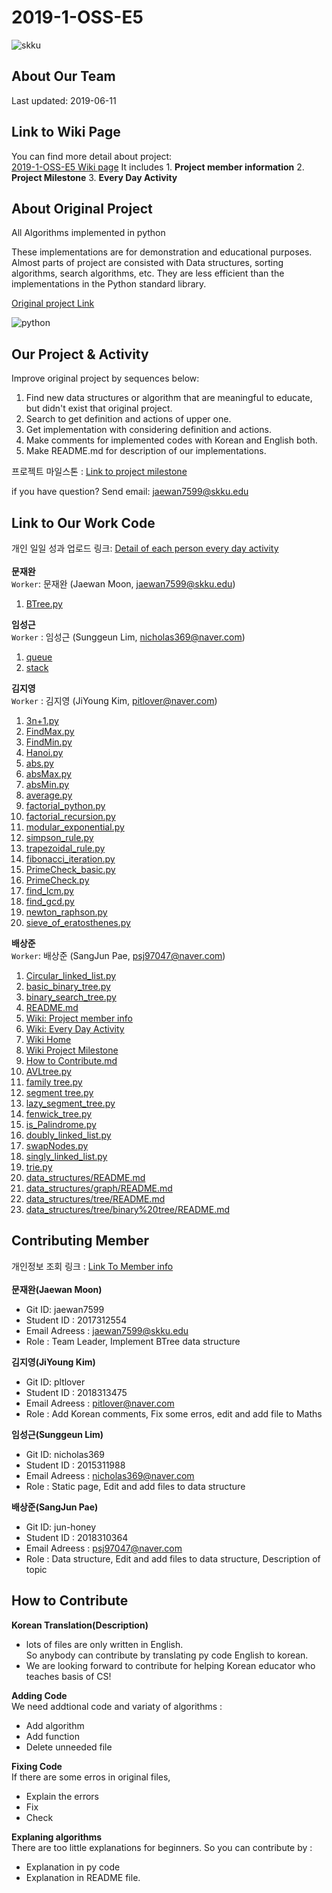 # 2019-1-OSS-E5
![skku](https://ecostat.skku.edu/_res/board_new/img/board/article_no_img.png)


## About Our Team
Last updated: 2019-06-11


## Link to Wiki Page
You can find more detail about project: <br>
[2019-1-OSS-E5 Wiki page](https://github.com/19-1-skku-oss/2019-1-OSS-E5/wiki)
It includes 1. **Project member information** 2. **Project Milestone** 3. **Every Day Activity**

## About Original Project
All Algorithms implemented in python


These implementations are for demonstration and educational purposes. Almost parts of project are consisted with Data structures, sorting algorithms, search algorithms, etc. They are less efficient than the implementations in the Python standard library.


[Original project Link](https://github.com/TheAlgorithms/Python)


![python](https://www.python.org/static/opengraph-icon-200x200.png)

## Our Project & Activity
Improve original project by sequences below:
1. Find new data structures or algorithm that are meaningful to educate, but didn't exist that original project.
2. Search to get definition and actions of upper one.
3. Get implementation with considering definition and actions.
4. Make comments for implemented codes with Korean and English both.
5. Make README.md for description of our implementations.

프로젝트 마일스톤 : [Link to project milestone](https://github.com/19-1-skku-oss/2019-1-OSS-E5/wiki/Project-Milestone)

if you have question?
Send email: <jaewan7599@skku.edu>

## Link to Our Work Code
개인 일일 성과 업로드 링크: [Detail of each person every day activity](https://github.com/19-1-skku-oss/2019-1-OSS-E5/wiki/Every-Day-Activity) <br> 
<br>
**문재완** <br>
`Worker`: 문재완 (Jaewan Moon, <jaewan7599@skku.edu>)
1. [BTree.py](https://github.com/19-1-skku-oss/2019-1-OSS-E5/blob/master/BTree.py)

**임성근**<br>
`Worker` : 임성근 (Sunggeun Lim, <nicholas369@naver.com>)
1. [queue](https://github.com/19-1-skku-oss/2019-1-OSS-E5/blob/master/Python/data_structures/queue)
2. [stack](https://github.com/19-1-skku-oss/2019-1-OSS-E5/blob/master/Python/data_structures/stacks)

**김지영**<br>
`Worker` : 김지영 (JiYoung Kim, <pitlover@naver.com>)
1. [3n+1.py](https://github.com/19-1-skku-oss/2019-1-OSS-E5/blob/master/Python/maths_revised/3n%2B1.py)
2. [FindMax.py](https://github.com/19-1-skku-oss/2019-1-OSS-E5/blob/master/Python/maths_revised/FindMax.py)
3. [FindMin.py](https://github.com/19-1-skku-oss/2019-1-OSS-E5/blob/master/Python/maths_revised/FindMin.py)
4. [Hanoi.py](https://github.com/19-1-skku-oss/2019-1-OSS-E5/blob/master/Python/maths_revised/Hanoi.py)
5. [abs.py](https://github.com/19-1-skku-oss/2019-1-OSS-E5/blob/master/Python/maths_revised/abs.py)
6. [absMax.py](https://github.com/19-1-skku-oss/2019-1-OSS-E5/blob/master/Python/maths_revised/absMax.py)
7. [absMin.py](https://github.com/19-1-skku-oss/2019-1-OSS-E5/blob/master/absMin.py)
8. [average.py](https://github.com/19-1-skku-oss/2019-1-OSS-E5/blob/master/Python/maths_revised/average.py)
9. [factorial_python.py](https://github.com/19-1-skku-oss/2019-1-OSS-E5/blob/master/Python/maths_revised/factorial_python.py)
10. [factorial_recursion.py](https://github.com/19-1-skku-oss/2019-1-OSS-E5/blob/master/Python/maths_revised/factorial_recursion.py)
11. [modular_exponential.py](https://github.com/19-1-skku-oss/2019-1-OSS-E5/blob/master/Python/maths_revised/modular_exponential.py)
12. [simpson_rule.py](https://github.com/19-1-skku-oss/2019-1-OSS-E5/blob/master/Python/maths_revised/simpson_rule.py)
13. [trapezoidal_rule.py](https://github.com/19-1-skku-oss/2019-1-OSS-E5/blob/master/Python/maths_revised/trapezoidal_rule.py)
14. [fibonacci_iteration.py](https://github.com/19-1-skku-oss/2019-1-OSS-E5/blob/master/Python/maths_revised/fibonacci_iteration.py)
15. [PrimeCheck_basic.py](https://github.com/19-1-skku-oss/2019-1-OSS-E5/blob/master/Python/maths_revised/PrimeCheck_basic.py)
16. [PrimeCheck.py](https://github.com/19-1-skku-oss/2019-1-OSS-E5/blob/master/Python/maths_revised/PrimeCheck.py)
17. [find_lcm.py](https://github.com/19-1-skku-oss/2019-1-OSS-E5/blob/master/Python/maths_revised/find_lcm.py)
18. [find_gcd.py](https://github.com/19-1-skku-oss/2019-1-OSS-E5/blob/master/Python/maths_revised/find_gcd.py)
19. [newton_raphson.py](https://github.com/19-1-skku-oss/2019-1-OSS-E5/tree/master/Python/maths)
20. [sieve_of_eratosthenes.py](https://github.com/19-1-skku-oss/2019-1-OSS-E5/blob/master/Python/maths_revised/sieve_of_eratosthenes.py)


**배상준**<br>
`Worker`: 배상준 (SangJun Pae, <psj97047@naver.com>)
1. [Circular_linked_list.py](https://github.com/19-1-skku-oss/2019-1-OSS-E5/blob/master/Python/data_structures/linked_list/Circular_linked_list.py)
2. [basic_binary_tree.py](https://github.com/19-1-skku-oss/2019-1-OSS-E5/blob/master/Python/data_structures/graphs%20%26%20tree/binary%20tree/basic_binary_tree.py)
3. [binary_search_tree.py](https://github.com/19-1-skku-oss/2019-1-OSS-E5/blob/master/Python/data_structures/graphs%20%26%20tree/binary%20tree/binary_search_tree.py)
4. [README.md](https://github.com/19-1-skku-oss/2019-1-OSS-E5/blob/master/README.md)
5. [Wiki: Project member info](https://github.com/19-1-skku-oss/2019-1-OSS-E5/wiki/Project-member-information)
6. [Wiki: Every Day Activity](https://github.com/19-1-skku-oss/2019-1-OSS-E5/wiki/Every-Day-Activity)
7. [Wiki Home](https://github.com/19-1-skku-oss/2019-1-OSS-E5/wiki)
8. [Wiki Project Milestone](https://github.com/19-1-skku-oss/2019-1-OSS-E5/wiki/Project-Milestone)
9. [How to Contribute.md](https://github.com/19-1-skku-oss/2019-1-OSS-E5/blob/master/CONTRIBUTING.md)
10. [AVLtree.py](https://github.com/19-1-skku-oss/2019-1-OSS-E5/blob/master/Python/data_structures/graphs%20%26%20tree/binary%20tree/AVLtree.py)
11. [family tree.py](https://github.com/19-1-skku-oss/2019-1-OSS-E5/blob/master/Python/data_structures/tree/family%20tree.py)
12. [segment tree.py](https://github.com/19-1-skku-oss/2019-1-OSS-E5/blob/master/Python/data_structures/tree/binary%20tree/fenwick_tree.py)
13. [lazy_segment_tree.py](https://github.com/19-1-skku-oss/2019-1-OSS-E5/blob/master/Python/data_structures/tree/binary%20tree/lazy_segment_tree.py)
14. [fenwick_tree.py](https://github.com/19-1-skku-oss/2019-1-OSS-E5/blob/master/Python/data_structures/tree/binary%20tree/fenwick_tree.py)
15. [is_Palindrome.py](https://github.com/19-1-skku-oss/2019-1-OSS-E5/blob/master/Python/data_structures/linked_list/is_Palindrome.py)
16. [doubly_linked_list.py](https://github.com/19-1-skku-oss/2019-1-OSS-E5/blob/master/Python/data_structures/linked_list/doubly_linked_list.py)
17. [swapNodes.py](https://github.com/19-1-skku-oss/2019-1-OSS-E5/blob/master/Python/data_structures/linked_list/swapNodes.py)
18. [singly_linked_list.py](https://github.com/19-1-skku-oss/2019-1-OSS-E5/blob/master/Python/data_structures/linked_list/singly_linked_list.py)
19. [trie.py](https://github.com/19-1-skku-oss/2019-1-OSS-E5/blob/master/Python/data_structures/tree/trie.py)
20. [data_structures/README.md](https://github.com/19-1-skku-oss/2019-1-OSS-E5/blob/master/Python/data_structures/README.md)
21. [data_structures/graph/README.md](https://github.com/19-1-skku-oss/2019-1-OSS-E5/blob/master/Python/data_structures/graph/README.md)
22. [data_structures/tree/README.md](https://github.com/19-1-skku-oss/2019-1-OSS-E5/blob/master/Python/data_structures/tree/README.md)
23. [data_structures/tree/binary%20tree/README.md](https://github.com/19-1-skku-oss/2019-1-OSS-E5/blob/master/Python/data_structures/tree/binary%20tree/README.md)

## Contributing Member
개인정보 조회 링크 : [Link To Member info](https://github.com/19-1-skku-oss/2019-1-OSS-E5/wiki/Project-member-information)<br>
<br>
**문재완(Jaewan Moon)**
- Git ID: jaewan7599 <br>
- Student ID : 2017312554 <br>
- Email Adreess : jaewan7599@skku.edu <br>
- Role : Team Leader, Implement BTree data structure<br>

**김지영(JiYoung Kim)** 
- Git ID: pltlover <br>
- Student ID : 2018313475 <br>
- Email Adreess : pitlover@naver.com <br>
- Role : Add Korean comments, Fix some erros, edit and add file to Maths <br>

**임성근(Sunggeun Lim)** 
- Git ID: nicholas369 <br>
- Student ID : 2015311988 <br>
- Email Adreess : nicholas369@naver.com <br>
- Role : Static page, Edit and add files to data structure <br>

**배상준(SangJun Pae)** 
- Git ID: jun-honey <br>
- Student ID : 2018310364 <br>
- Email Adreess : psj97047@naver.com <br>
- Role : Data structure, Edit and add files to data structure, Description of topic <br>

## How to Contribute

**Korean Translation(Description)**<br>
- lots of files are only written in English. <br>
So anybody can contribute by translating py code English to korean. <br>
- We are looking forward to contribute for helping Korean educator who teaches basis of CS!

**Adding Code** <br>
We need addtional code and variaty of algorithms :
- Add algorithm
- Add function
- Delete unneeded file


**Fixing Code** <br>
If there are some erros in original files,
- Explain the errors
- Fix
- Check


**Explaning algorithms** <br>
There are too little explanations for beginners. So you can contribute by :
- Explanation in py code
- Explanation in README file.

